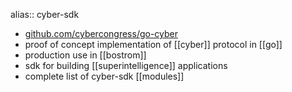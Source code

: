 alias:: cyber-sdk

- [github.com/cybercongress/go-cyber](https://github.com/cybercongress/go-cyber)
- proof of concept implementation of [[cyber]] protocol in [[go]]
- production use in [[bostrom]]
- sdk for building [[superintelligence]] applications
- complete list of cyber-sdk [[modules]]